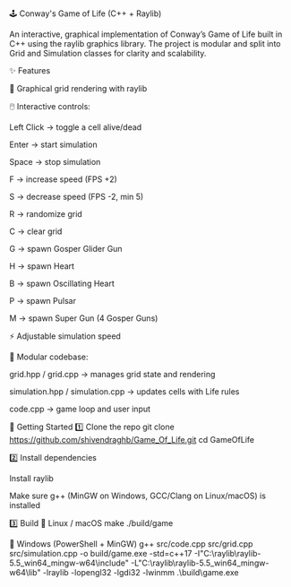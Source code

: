 🕹️ Conway's Game of Life (C++ + Raylib)

An interactive, graphical implementation of Conway’s Game of Life built in C++ using the raylib
 graphics library.
The project is modular and split into Grid and Simulation classes for clarity and scalability.

✨ Features

🎨 Graphical grid rendering with raylib

🖱️ Interactive controls:

Left Click → toggle a cell alive/dead

Enter → start simulation

Space → stop simulation

F → increase speed (FPS +2)

S → decrease speed (FPS -2, min 5)

R → randomize grid

C → clear grid

G → spawn Gosper Glider Gun

H → spawn Heart

B → spawn Oscillating Heart

P → spawn Pulsar

M → spawn Super Gun (4 Gosper Guns)

⚡ Adjustable simulation speed

🧩 Modular codebase:

grid.hpp / grid.cpp → manages grid state and rendering

simulation.hpp / simulation.cpp → updates cells with Life rules

code.cpp → game loop and user input

🚀 Getting Started
1️⃣ Clone the repo
git clone https://github.com/shivendraghb/Game_Of_Life.git
cd GameOfLife

2️⃣ Install dependencies

Install raylib

Make sure g++ (MinGW on Windows, GCC/Clang on Linux/macOS) is installed

3️⃣ Build
🔹 Linux / macOS
make
./build/game

🔹 Windows (PowerShell + MinGW)
g++ src/code.cpp src/grid.cpp src/simulation.cpp -o build/game.exe -std=c++17 -I"C:\raylib\raylib-5.5_win64_mingw-w64\include" -L"C:\raylib\raylib-5.5_win64_mingw-w64\lib" -lraylib -lopengl32 -lgdi32 -lwinmm
.\build\game.exe
